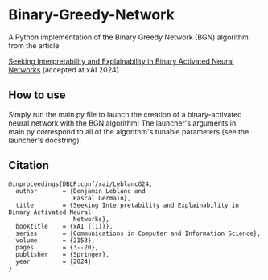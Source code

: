 # Binary-Greedy-Network
A Python implementation of the Binary Greedy Network (BGN) algorithm from the article 

[Seeking Interpretability and Explainability in Binary Activated Neural Networks](https://link.springer.com/chapter/10.1007/978-3-031-63787-2_1) (accepted at xAI 2024).

## How to use
Simply run the main.py file to launch the creation of a binary-activated neural network with the BGN algorithm! The launcher's arguments in main.py correspond to all of the algorithm's tunable parameters (see the launcher's docstring).

## Citation
```
@inproceedings{DBLP:conf/xai/LeblancG24,
  author       = {Benjamin Leblanc and
                  Pascal Germain},
  title        = {Seeking Interpretability and Explainability in Binary Activated Neural
                  Networks},
  booktitle    = {xAI {(1)}},
  series       = {Communications in Computer and Information Science},
  volume       = {2153},
  pages        = {3--20},
  publisher    = {Springer},
  year         = {2024}
}
```
